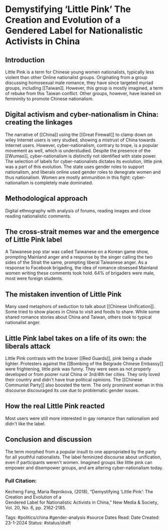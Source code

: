 # Demystifying ‘Little Pink’ The Creation and Evolution of a Gendered Label for Nationalistic Activists in China

## Introduction
Little Pink is a term for Chinese young women nationalists, typically less violent than other Online nationalist groups. Originating from a group discussing homosexual male romance, they have since targeted myriad groups, including [[Taiwan]]. However, this group is mostly imagined, a term of rebuke from this Taiwan conflict. Other groups, however, have leaned on femininity to promote Chinese nationalism.

## Digital activism and cyber-nationalism in China: creating the linkages
The narrative of [[China]] using the [[Great Firewall]] to clamp down on wiley Internet users is very studied, showing a mistrust of China towards Internet users. However, cyber-nationalism, contrary to trope, is a popular movement as well, which is understudied. Despite the presence of the [[Wumao]], cyber-nationalism is distinctly not identified with state power. The selection of labels for cyber-nationalists dictates its evolution, little pink was a part of this evolution. The state uses gender roles to support nationalism, and liberals online used gender roles to denegrate women and thus nationalism. Women are mostly ammunition in this fight: cyber-nationalism is completely male dominated.

## Methodological approach
Digital ethnography with analysis of forums, reading images and close reading nationalistic comments.

## The cross-strait memes war and the emergence of Little Pink label
A Taiwanese pop star was called Taiwanese on a Korean game show, prompting Mainland anger and a response by the singer calling the two sides of the Strait the same, prompting liberal Taiwanese anger. As a response to Facebook brigading, the idea of romance obsessed Mainland women writing these comments took hold. 64% of brigaders were male, most were foreign students. 

## The mistaken invention of Little Pink
Many used metaphors of seduction to talk about [[Chinese Unification]]. Some tried to show places in China to visit and foods to share. While some shared romance stories about China and Taiwan, others took to typical nationalist anger.

## Little Pink label takes on a life of its own: the liberals attack
Little Pink contrasts with the braver [[Red Guards]], pink being a shade lighter. Protesters against the [[Bombing of the Belgrade Chinese Embassy]] were frightening, little pink was funny. They were seen as not properly developed or from poorer rural China or 3rd/4th tier cities. They only loved their country and didn't have true political opinions. The [[Chinese Communist Party]] also boosted the term. The only prominent woman in this discourse discouraged its use due to problematic gender issues.

## How the real Little Pink reacted
Most users were still more interested in gay romance than nationalism and didn't like the label. 

## Conclusion and discussion
The term morphed from a popular insult to one appropriated by the party for all youthful nationalists. The label feminized discourse about unification, even if participants weren't women. Imagined groups like little pink can empower and disempower groups, and are altering cyber-nationalism today.

### Full Citation:
Kecheng Fang, Maria Repnikova, (2018), “Demystifying ‘Little Pink’: The Creation and Evolution of a  
Gendered Label for Nationalistic Activists in China,” New Media & Society, Vol. 20, No. 6, pp. 2162-2185.

Tags: #politics/china #gender-analysis #source
Dates Read:
Date Created: 23-1-2024
Status: #status/draft